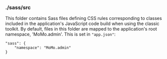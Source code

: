 ### ./sass/src

This folder contains Sass files defining CSS rules corresponding to classes
included in the application's JavaScript code build when using the classic toolkit.
By default, files in this folder are mapped to the application's root namespace, 'MoMo.admin'.
This is set in `"app.json"`:

    "sass": {
        "namespace": "MoMo.admin"
    }